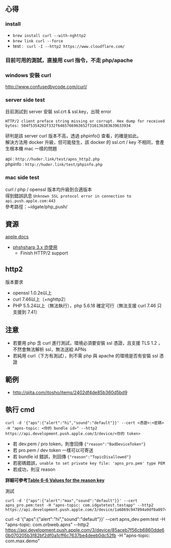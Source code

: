 ## 心得

### install

- `brew install curl --with-nghttp2` 
- `brew link curl --force`
- test : ` curl -I --http2 https://www.cloudflare.com/`

### 目前可用的測試，直接用 curl 指令，不走 php/apache

### windows 安裝 curl
http://www.confusedbycode.com/curl/

### server side test
目前測試到 server 安裝 ssl.crt & ssl.key，出現 error
```
HTTP/2 client preface string missing or corrupt. Hex dump for received bytes: 504f5354202f332f6465766963652f316136383639633934
```
研判是該 server curl 版本不高，透過 phpinfo() 查看，的確是如此。  
解決方法用 docker 升級，但可能發生，該 docker 的 ssl.crt / key 不相同，會產生根本機 mac 一樣的問題

api : `http://huder.link/test/apns_http2.php`  
phpinfo : `http://huder.link/test/phpinfo.php`

### mac side test
curl / php / openssl 版本均升級到合適版本  
得到錯誤訊息 `Unknown SSL protocol error in connection to api.push.apple.com:443`  
參考路徑：~idgate/php_push/

## 資源

[apple docs](https://developer.apple.com/library/ios/documentation/NetworkingInternet/Conceptual/RemoteNotificationsPG/Chapters/APNsProviderAPI.html#//apple_ref/doc/uid/TP40008194-CH101-SW1)

- [phshsharp 3.x 亦使用](https://github.com/Redth/PushSharp)
	- Finish HTTP/2 support

## http2

版本要求

- openssl 1.0.2e以上
- curl 7.46以上（+nghttp2）
- PHP 5.5.24以上（無法執行），php 5.6.18 確定可行（無法支援 curl 7.46 只支援到 7.41）

## 注意
- 若要用 php 含 curl 進行測試，環境必須要安裝 ssl 憑證，且支援 TLS 1.2 ，不然會無法解析 ssl，無法送給 APNs
- 若純用 curl（下方有測試），則不需 php 與 apache 的環境是否有安裝 ssl 憑證

## 範例

- http://qiita.com/itosho/items/2402df4de85b360d5bd9

## 執行 cmd

```
curl -d '{"aps":{"alert":"hi","sound":"default"}}' --cert <憑證>:<密碼> -H "apns-topic: <你的 bundle id>" --http2 https://api.development.push.apple.com/3/device/<你的 token>
```

- 若 dev.pem / pro token，則會回傳 ```{"reason":"BadDeviceToken"}```
- 若 pro.pem / dev token 一樣可以可寄送
- 若 bundle id 錯誤，則回傳 ```{"reason":"TopicDisallowed"}```
- 若密碼錯誤，```unable to set private key file: 'apns_pro.pem' type PEM```
- 若成功，則沒 reason

**詳細可參考[Table 6-6  Values for the reason key](https://developer.apple.com/library/ios/documentation/NetworkingInternet/Conceptual/RemoteNotificationsPG/Chapters/APNsProviderAPI.html#//apple_ref/doc/uid/TP40008194-CH101-SW1)**

測試

```
curl -d '{"aps":{"alert":"max","sound":"default"}}' --cert apns_pro.pem:test -H "apns-topic: com.idgatetest.testapp" --http2 https://api.development.push.apple.com/3/device/1a6869c947894a9df0a0974bf149edd4ea841fd24544ccc7d00ed7c928cb4ead
```

curl -d '{"aps":{"alert":"hi","sound":"default"}}' --cert apns_dev.pem:test -H "apns-topic: com.orbweb.apns" --http2 https://api.development.push.apple.com/3/device/85aceb7f56cb6860dde60b070205b3f82bf2df0a1cff6c7637be4deeb0dc52fb -H "apns-topic: com.max.demo"



